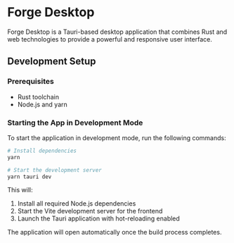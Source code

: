 # Forge Desktop

Forge Desktop is a Tauri-based desktop application that combines Rust and web technologies to provide a powerful and responsive user interface.

## Development Setup

### Prerequisites

- Rust toolchain
- Node.js and yarn

### Starting the App in Development Mode

To start the application in development mode, run the following commands:

```bash
# Install dependencies
yarn

# Start the development server
yarn tauri dev
```

This will:
1. Install all required Node.js dependencies
2. Start the Vite development server for the frontend
3. Launch the Tauri application with hot-reloading enabled

The application will open automatically once the build process completes.